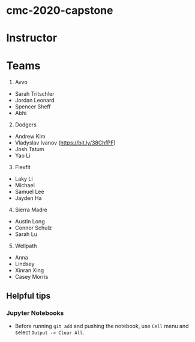 # cmc-2020-capstone


# Instructor

# Teams
1. Avvo
* Sarah Tritschler
* Jordan Leonard
* Spencer Sheff
* Abhi

2. Dodgers
* Andrew Kim
* Vladyslav Ivanov (https://bit.ly/38ChfPF)
* Josh Tatum
* Yao Li

3. Flexfit
* Laky Li
* Michael
* Samuel Lee
* Jayden Ha

4. Sierra Madre
* Austin Long
* Connor Schulz
* Sarah Lu

5. Wellpath
* Anna
* Lindsey
* Xinran Xing
* Casey Morris

## Helpful tips

### Jupyter Notebooks

* Before running `git add` and pushing the notebook, use `Cell` menu and select `Output -> Clear All`.

